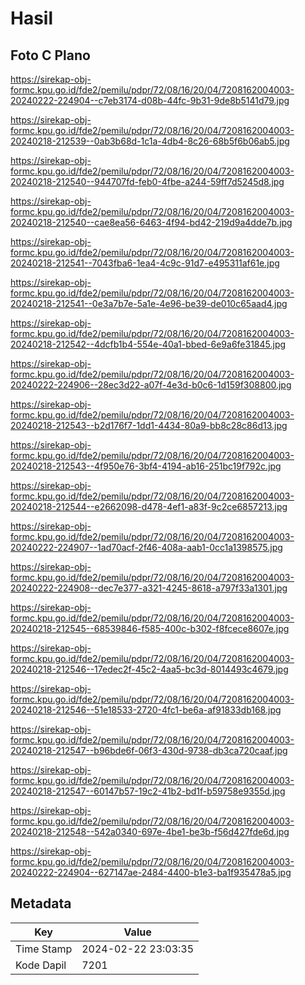# Hasil

## Foto C Plano

https://sirekap-obj-formc.kpu.go.id/fde2/pemilu/pdpr/72/08/16/20/04/7208162004003-20240222-224904--c7eb3174-d08b-44fc-9b31-9de8b5141d79.jpg

https://sirekap-obj-formc.kpu.go.id/fde2/pemilu/pdpr/72/08/16/20/04/7208162004003-20240218-212539--0ab3b68d-1c1a-4db4-8c26-68b5f6b06ab5.jpg

https://sirekap-obj-formc.kpu.go.id/fde2/pemilu/pdpr/72/08/16/20/04/7208162004003-20240218-212540--944707fd-feb0-4fbe-a244-59ff7d5245d8.jpg

https://sirekap-obj-formc.kpu.go.id/fde2/pemilu/pdpr/72/08/16/20/04/7208162004003-20240218-212540--cae8ea56-6463-4f94-bd42-219d9a4dde7b.jpg

https://sirekap-obj-formc.kpu.go.id/fde2/pemilu/pdpr/72/08/16/20/04/7208162004003-20240218-212541--7043fba6-1ea4-4c9c-91d7-e495311af61e.jpg

https://sirekap-obj-formc.kpu.go.id/fde2/pemilu/pdpr/72/08/16/20/04/7208162004003-20240218-212541--0e3a7b7e-5a1e-4e96-be39-de010c65aad4.jpg

https://sirekap-obj-formc.kpu.go.id/fde2/pemilu/pdpr/72/08/16/20/04/7208162004003-20240218-212542--4dcfb1b4-554e-40a1-bbed-6e9a6fe31845.jpg

https://sirekap-obj-formc.kpu.go.id/fde2/pemilu/pdpr/72/08/16/20/04/7208162004003-20240222-224906--28ec3d22-a07f-4e3d-b0c6-1d159f308800.jpg

https://sirekap-obj-formc.kpu.go.id/fde2/pemilu/pdpr/72/08/16/20/04/7208162004003-20240218-212543--b2d176f7-1dd1-4434-80a9-bb8c28c86d13.jpg

https://sirekap-obj-formc.kpu.go.id/fde2/pemilu/pdpr/72/08/16/20/04/7208162004003-20240218-212543--4f950e76-3bf4-4194-ab16-251bc19f792c.jpg

https://sirekap-obj-formc.kpu.go.id/fde2/pemilu/pdpr/72/08/16/20/04/7208162004003-20240218-212544--e2662098-d478-4ef1-a83f-9c2ce6857213.jpg

https://sirekap-obj-formc.kpu.go.id/fde2/pemilu/pdpr/72/08/16/20/04/7208162004003-20240222-224907--1ad70acf-2f46-408a-aab1-0cc1a1398575.jpg

https://sirekap-obj-formc.kpu.go.id/fde2/pemilu/pdpr/72/08/16/20/04/7208162004003-20240222-224908--dec7e377-a321-4245-8618-a797f33a1301.jpg

https://sirekap-obj-formc.kpu.go.id/fde2/pemilu/pdpr/72/08/16/20/04/7208162004003-20240218-212545--68539846-f585-400c-b302-f8fcece8607e.jpg

https://sirekap-obj-formc.kpu.go.id/fde2/pemilu/pdpr/72/08/16/20/04/7208162004003-20240218-212546--17edec2f-45c2-4aa5-bc3d-8014493c4679.jpg

https://sirekap-obj-formc.kpu.go.id/fde2/pemilu/pdpr/72/08/16/20/04/7208162004003-20240218-212546--51e18533-2720-4fc1-be6a-af91833db168.jpg

https://sirekap-obj-formc.kpu.go.id/fde2/pemilu/pdpr/72/08/16/20/04/7208162004003-20240218-212547--b96bde6f-06f3-430d-9738-db3ca720caaf.jpg

https://sirekap-obj-formc.kpu.go.id/fde2/pemilu/pdpr/72/08/16/20/04/7208162004003-20240218-212547--60147b57-19c2-41b2-bd1f-b59758e9355d.jpg

https://sirekap-obj-formc.kpu.go.id/fde2/pemilu/pdpr/72/08/16/20/04/7208162004003-20240218-212548--542a0340-697e-4be1-be3b-f56d427fde6d.jpg

https://sirekap-obj-formc.kpu.go.id/fde2/pemilu/pdpr/72/08/16/20/04/7208162004003-20240222-224904--627147ae-2484-4400-b1e3-ba1f935478a5.jpg


## Metadata

| Key        | Value               |
| ---------- | ------------------- |
| Time Stamp | 2024-02-22 23:03:35 |
| Kode Dapil | 7201                |



